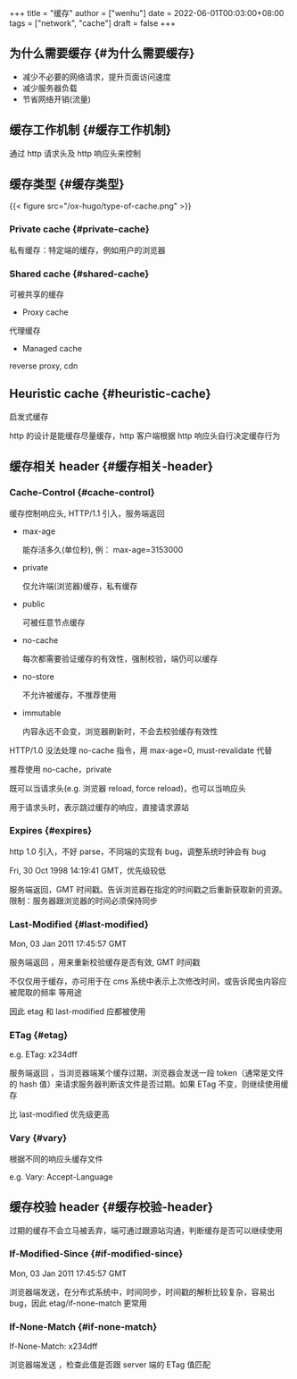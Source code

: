 +++
title = "缓存"
author = ["wenhu"]
date = 2022-06-01T00:03:00+08:00
tags = ["network", "cache"]
draft = false
+++

## 为什么需要缓存 {#为什么需要缓存}

-   减少不必要的网络请求，提升页面访问速度
-   减少服务器负载
-   节省网络开销(流量)


## 缓存工作机制 {#缓存工作机制}

通过 http 请求头及 http 响应头来控制


## 缓存类型 {#缓存类型}

{{< figure src="/ox-hugo/type-of-cache.png" >}}


### Private cache {#private-cache}

私有缓存：特定端的缓存，例如用户的浏览器


### Shared cache {#shared-cache}

可被共享的缓存

-   Proxy cache

代理缓存

-   Managed cache

reverse proxy, cdn


## Heuristic cache {#heuristic-cache}

启发式缓存

http 的设计是能缓存尽量缓存，http 客户端根据 http 响应头自行决定缓存行为


## 缓存相关 header {#缓存相关-header}


### Cache-Control {#cache-control}

缓存控制响应头, HTTP/1.1 引入，服务端返回

-   max-age

    能存活多久(单位秒), 例： max-age=3153000

-   private

    仅允许端(浏览器)缓存，私有缓存

-   public

    可被任意节点缓存

-   no-cache

    每次都需要验证缓存的有效性，强制校验，端仍可以缓存

-   no-store

    不允许被缓存，不推荐使用

-   immutable

    内容永远不会变，浏览器刷新时，不会去校验缓存有效性

HTTP/1.0 没法处理 no-cache 指令，用 max-age=0, must-revalidate 代替

推荐使用 no-cache，private

既可以当请求头(e.g. 浏览器 reload, force reload)，也可以当响应头

用于请求头时，表示跳过缓存的响应，直接请求源站


### Expires {#expires}

http 1.0 引入，不好 parse，不同端的实现有 bug，调整系统时钟会有 bug

Fri, 30 Oct 1998 14:19:41 GMT，优先级较低

服务端返回，GMT 时间戳。告诉浏览器在指定的时间戳之后重新获取新的资源。限制：服务器跟浏览器的时间必须保持同步


### Last-Modified {#last-modified}

Mon, 03 Jan 2011 17:45:57 GMT

服务端返回 ，用来重新校验缓存是否有效, GMT 时间戳

不仅仅用于缓存，亦可用于在 cms 系统中表示上次修改时间，或告诉爬虫内容应被爬取的频率 等用途

因此 etag 和 last-modified 应都被使用


### ETag {#etag}

e.g. ETag: x234dff

服务端返回 ，当浏览器端某个缓存过期，浏览器会发送一段 token（通常是文件的 hash 值）来请求服务器判断该文件是否过期。如果 ETag 不变，则继续使用缓存

比 last-modified 优先级更高


### Vary {#vary}

根据不同的响应头缓存文件

e.g. Vary: Accept-Language


## 缓存校验 header {#缓存校验-header}

过期的缓存不会立马被丢弃，端可通过跟源站沟通，判断缓存是否可以继续使用


### If-Modified-Since {#if-modified-since}

Mon, 03 Jan 2011 17:45:57 GMT

浏览器端发送，在分布式系统中，时间同步，时间戳的解析比较复杂，容易出 bug，因此 etag/if-none-match 更常用


### If-None-Match {#if-none-match}

If-None-Match: x234dff

浏览器端发送 ，检查此值是否跟 server 端的 ETag 值匹配

